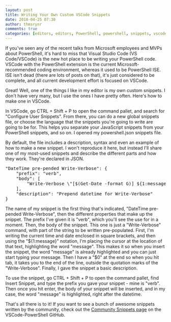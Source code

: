 ```yaml
---
layout: post
title: Writing Your Own Custom VSCode Snippets
date: 2018-04-25 07:30
author: thmsrynr
comments: true
categories: [editors, editors, PowerShell, powershell, snippets, vscode, vscode, workflow, workflow]
---
```

If you've seen any of the recent talks from Microsoft employees and MVPs about PowerShell, it's hard to miss that Visual Studio Code (VS Code/VSCode) is the new hot place to be writing your PowerShell code. VSCode with the PowerShell extension is the current Microsoft-recommended coding environment, whereas it used to be PowerShell ISE. ISE isn't dead (there are lots of posts on that), it's just considered to be complete, and all current development effort is focused on VSCode.

Great! Well, one of the things I like in my editor is my own custom snippets. I don't have very many, but I use the ones I have pretty often. Here's how to make one in VSCode.

<!--more-->

In VSCode, go CTRL + Shift + P to open the command pallet, and search for "Configure User Snippets". From there, you can do a new global snippets file, or choose the language that the snippets you're going to write are going to be for. This helps you separate your JavaScript snippets from your PowerShell snippets, and so on. I opened my powershell.json snippets file.

By default, the file includes a description, syntax and even an example of how to make a new snippet. I won't reproduce it here, but instead I'll share one of my most-used snippets and describe the different parts and how they work. They're declared in JSON.
<pre class="lang:js decode:true ">"DateTime pre-pended Write-Verbose": {
    "prefix": "verb",
    "body": [
        "Write-Verbose \"[$(Get-Date -format G)] ${1:message}\"$0"
    ],
    "description": "Prepend datetime for Write-Verbose"
}</pre>
The name of my snippet is the first thing that's indicated, "DateTime pre-pended Write-Verbose", then the different properties that make up the snippet. The prefix I've given it is "verb", which you'll see the use for in a moment. Then, the body of the snippet. This one is just a "Write-Verbose" command, with part of the string to be written pre-populated. First, I'm writing the current time and date enclosed in square brackets, and then using the "${1:message}" notation, I'm placing the cursor at the location of that text, highlighting the word "message". This makes it so when you insert the snippet, the word "message" is already highlighted and you can just start typing your message. Then I have a "$0" at the end so when you hit tab, it takes you to the end of the line, outside the quotation marks of the "Write-Verbose". Finally, I gave the snippet a basic description.

To use the snippet, go CTRL + Shift + P to open the command pallet, find Insert Snippet, and type the prefix you gave your snippet - mine is "verb". Then once you hit enter, the body of your snippet will be inserted, and in my case, the word "message" is highlighted, right after the datetime.

That's all there is to it! If you want to see a bunch of awesome snippets written by the community, check out the <a href="https://github.com/PowerShell/vscode-powershell/blob/master/docs/community_snippets.md" target="_blank" rel="noopener">Community Snippets page</a> on the VSCode-PowerShell GitHub.
